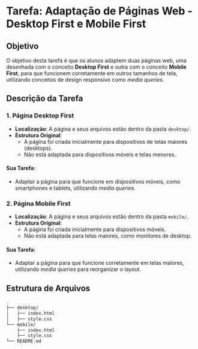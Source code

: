 # Tarefa: Adaptação de Páginas Web - Desktop First e Mobile First

## Objetivo

O objetivo desta tarefa é que os alunos adaptem duas páginas web, uma desenhada com o conceito **Desktop First** e outra com o conceito **Mobile First**, para que funcionem corretamente em outros tamanhos de tela, utilizando conceitos de design responsivo como _media queries_.

## Descrição da Tarefa

### 1. Página Desktop First

-   **Localização**: A página e seus arquivos estão dentro da pasta `desktop/`.
-   **Estrutura Original**:
    -   A página foi criada inicialmente para dispositivos de telas maiores (desktops).
    -   Não está adaptada para dispositivos móveis e telas menores.

#### Sua Tarefa:

-   Adaptar a página para que funcione em dispositivos móveis, como smartphones e tablets, utilizando _media queries_.

### 2. Página Mobile First

-   **Localização**: A página e seus arquivos estão dentro da pasta `mobile/`.
-   **Estrutura Original**:
    -   A página foi criada inicialmente para dispositivos móveis.
    -   Não está adaptada para telas maiores, como monitores de desktop.

#### Sua Tarefa:

-   Adaptar a página para que funcione corretamente em telas maiores, utilizando _media queries_ para reorganizar o layout.

## Estrutura de Arquivos

```bash
.
├── desktop/
│   ├── index.html
│   ├── style.css
└── mobile/
    ├── index.html
    ├── style.css
└── README.md
```
